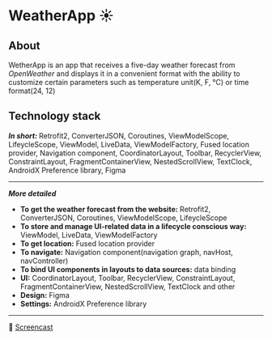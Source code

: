 # WeatherApp :sunny:

## About
WetherApp is an app that receives a five-day weather forecast from <i>OpenWeather</i> and displays it in a convenient format with the ability to customize certain parameters such as temperature unit(K, F, °C) or time format(24, 12)
## Technology stack
<b><i>In short: </i></b> Retrofit2, ConverterJSON, Coroutines, ViewModelScope, LifeycleScope, ViewModel, LiveData, ViewModelFactory, Fused location provider, Navigation component, CoordinatorLayout, Toolbar, RecyclerView, ConstraintLayout, FragmentContainerView,  NestedScrollView, TextClock,  AndroidX Preference library, Figma
____
<b><i>More detailed</i></b>
<ul>
<li><b>To get the weather forecast from the website:</b> Retrofit2, ConverterJSON, Coroutines, ViewModelScope, LifeycleScope</li>
<li><b>To store and manage UI-related data in a lifecycle conscious way:</b> ViewModel, LiveData, ViewModelFactory</li>
<li><b>To get location:</b> Fused location provider</li>
<li><b>To navigate:</b> Navigation component(navigation graph, navHost, navController)</li>
<li><b>To bind UI components in layouts to data sources:</b> data binding</li>
<li><b>UI:</b>  CoordinatorLayout, Toolbar, RecyclerView, ConstraintLayout, FragmentContainerView,  NestedScrollView, TextClock and other</li>
<li><b>Design:</b>  Figma</li>
<li><b>Settings:</b>  AndroidX Preference library</li>
</ul>

____
:movie_camera: <a href="google.com">Screencast</a>
